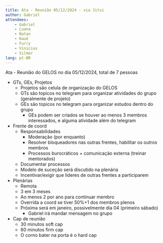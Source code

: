 ```yaml
---
title: Ata - Reunião 05/12/2024 - via Jitsi
author: Gabriel
attendees:
    - Gabriel
    - Luana
    - Natan
    - Kauê
    - Furry
    - Vinicius
    - Silmar
lang: pt-BR
---
```


Ata - Reunião do GELOS no dia 05/12/2024, total de 7 pessoas

- GTs, GEs, Projetos
    - Projetos são celula de organização do GELOS
    - GTs são topicos no telegram para organizar atividades do grupo (geralmente de projeto)
    - GEs são topicos no telegram para organizar estudos dentro do grupo
        - GEs podem ser criados se houver ao menos 3 membros interessados, e alguma atividade além do telegram
- Frente de coord
    - Responsabilidades
        - Moderação (por enquanto)
        - Resolver bloqueadores nas outras frentes, habilitar os outros membros
        - Processos burocráticos + comunicação externa (treinar mentorados)
    - Documentar processos
    - Modelo de suceção será discutido na plenária
    - Incentivar/exigir que lideres de outras frentes a participarem
- Plenárias
    - Remota
    - 3 em 3 meses
    - Ao menos 2 por ano para continuar membro
    - Overrida a coord se tiver 50%+1 dos membros plenos
    - Próxima será em janeiro, possivelmente dia 04 (primeiro sábado)
        - Gabriel irá mandar mensagem no grupo
- Cap de reunião
    - 30 minutos soft cap
    - 60 minutos firm cap
    - O corno bater na porta é o hard cap
